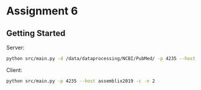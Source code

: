 # Assignment 6


## Getting Started

Server:
```bash
python src/main.py -d /data/dataprocessing/NCBI/PubMed/ -p 4235 --host assemblix2019 -s -o /commons/dsls/dsph/2022/test/
```

Client: 
```bash
python src/main.py -p 4235 --host assemblix2019 -c -n 2
```